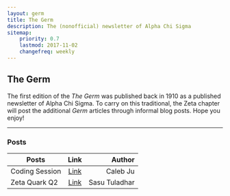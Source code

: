```yaml
---
layout: germ
title: The Germ
description: The (nonofficial) newsletter of Alpha Chi Sigma
sitemap:
    priority: 0.7
    lastmod: 2017-11-02
    changefreq: weekly
---
```

## The Germ

The first edition of the *The Germ* was published back in 1910 as a published newsletter of
Alpha Chi Sigma. To carry on this traditional, the Zeta chapter will post the additional 
*Germ* articles through informal blog posts. Hope you enjoy!

---

### Posts

| Posts                   | Link                               | Author                            |
| -------------           | :-----:                            | -----:
| Coding Session          | [Link](/blog/coding-session)       | Caleb Ju
| Zeta Quark Q2           | [Link](/files/fa18-zeta-quark.pdf) | Sasu Tuladhar |
